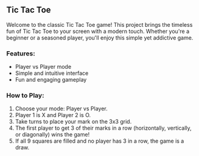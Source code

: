 ## Tic Tac Toe

Welcome to the classic Tic Tac Toe game! This project brings the timeless fun of Tic Tac Toe to your screen with a modern touch. Whether you're a beginner or a seasoned player, you'll enjoy this simple yet addictive game.

### Features:
- Player vs Player mode
- Simple and intuitive interface
- Fun and engaging gameplay

### How to Play:
1. Choose your mode: Player vs Player.
2. Player 1 is X and Player 2 is O.
3. Take turns to place your mark on the 3x3 grid.
4. The first player to get 3 of their marks in a row (horizontally, vertically, or diagonally) wins the game!
5. If all 9 squares are filled and no player has 3 in a row, the game is a draw.

